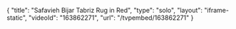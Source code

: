 {
    "title": "Safavieh Bijar Tabriz Rug in Red",
    "type": "solo",
    "layout": "iframe-static",
    "videoId": "163862271",
    "url": "\/tvpembed\/163862271"
}